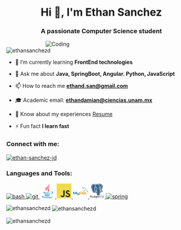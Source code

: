 <h1 align="center">Hi 👋, I'm Ethan Sanchez</h1>
<h3 align="center">A passionate Computer Science student</h3>
<img align = "right" alt = "Coding" width = "400" src="https://i.pinimg.com/originals/e4/26/70/e426702edf874b181aced1e2fa5c6cde.gif">

<p align="left"> <img src="https://komarev.com/ghpvc/?username=ethansanchezd&label=Profile%20views&color=0e75b6&style=flat" alt="ethansanchezd" /> </p>

- 🌱 I’m currently learning **FrontEnd technologies**

- 💬 Ask me about **Java, SpringBoot, Angular. Python, JavaScript**

- 📫 How to reach me **ethand.san@gmail.com**
- 🎓 Academic email: **ethandamian@ciencias.unam.mx**

- 📄 Know about my experiences [Resume](https://drive.google.com/file/d/1VKKztjlAJuRJuM4J1VIvtmse4KBtgcyc/view?usp=sharing)

- ⚡ Fun fact **I learn fast**

<h3 align="left">Connect with me:</h3>
<p align="left">
<a href="https://linkedin.com/in/ethan-sanchez-jd" target="blank"><img align="center" src="https://raw.githubusercontent.com/rahuldkjain/github-profile-readme-generator/master/src/images/icons/Social/linked-in-alt.svg" alt="ethan-sanchez-jd" height="30" width="40" /></a>
</p>

<h3 align="left">Languages and Tools:</h3>
<p align="left"> <a href="https://www.gnu.org/software/bash/" target="_blank" rel="noreferrer"> <img src="https://www.vectorlogo.zone/logos/gnu_bash/gnu_bash-icon.svg" alt="bash" width="40" height="40"/> </a> <a href="https://git-scm.com/" target="_blank" rel="noreferrer"> <img src="https://www.vectorlogo.zone/logos/git-scm/git-scm-icon.svg" alt="git" width="40" height="40"/> </a> <a href="https://www.java.com" target="_blank" rel="noreferrer"> <img src="https://raw.githubusercontent.com/devicons/devicon/master/icons/java/java-original.svg" alt="java" width="40" height="40"/> </a> <a href="https://developer.mozilla.org/en-US/docs/Web/JavaScript" target="_blank" rel="noreferrer"> <img src="https://raw.githubusercontent.com/devicons/devicon/master/icons/javascript/javascript-original.svg" alt="javascript" width="40" height="40"/> </a> <a href="https://www.mysql.com/" target="_blank" rel="noreferrer"> <img src="https://raw.githubusercontent.com/devicons/devicon/master/icons/mysql/mysql-original-wordmark.svg" alt="mysql" width="40" height="40"/> </a> <a href="https://www.postgresql.org" target="_blank" rel="noreferrer"> <img src="https://raw.githubusercontent.com/devicons/devicon/master/icons/postgresql/postgresql-original-wordmark.svg" alt="postgresql" width="40" height="40"/> </a> <a href="https://spring.io/" target="_blank" rel="noreferrer"> <img src="https://www.vectorlogo.zone/logos/springio/springio-icon.svg" alt="spring" width="40" height="40"/> </a> </p>

<p><img align="left" src="https://github-readme-stats.vercel.app/api/top-langs?username=ethansanchezd&show_icons=true&locale=en&layout=compact" alt="ethansanchezd" /></p>

<p>&nbsp;<img align="center" src="https://github-readme-stats.vercel.app/api?username=ethansanchezd&show_icons=true&locale=en" alt="ethansanchezd" /></p>

<p><img align="center" src="https://github-readme-streak-stats.herokuapp.com/?user=ethansanchezd&" alt="ethansanchezd" /></p>
